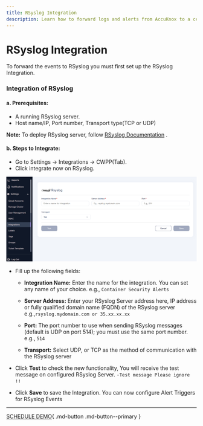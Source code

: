 ```yaml
---
title: RSyslog Integration
description: Learn how to forward logs and alerts from AccuKnox to a centralized RSyslog server for enhanced visibility and security management.
---
```



# RSyslog Integration

To forward the events to RSyslog you must first set up the RSyslog Integration.

### Integration of RSyslog

#### **a. Prerequisites:**

+ A running RSyslog server.
+ Host name/IP, Port number, Transport type(TCP or UDP)

**Note:** To deploy RSyslog server, follow [RSyslog Documentation](https://www.rsyslog.com/doc/v8-stable/) .

#### **b. Steps to Integrate:**

+ Go to Settings → Integrations → CWPP(Tab).
+ Click integrate now on RSyslog.

![](images/rsys-int.png)

+ Fill up the following fields:
    + **Integration Name:** Enter the name for the integration. You can set any name of your choice. e.g., ``` Container Security Alerts ```

    + **Server Address:** Enter your RSyslog Server address here, IP address or fully qualified domain name (FQDN) of the RSyslog server e.g.,``` rsyslog.mydomain.com or 35.xx.xx.xx ```

    + **Port:** The port number to use when sending RSyslog messages (default is UDP on port 514); you must use the same port number. e.g., ``` 514 ```

    + **Transport:** Select UDP, or TCP as the method of communication with the RSyslog server

+ Click **Test** to check the new functionality, You will receive the test message on configured RSyslog Server. ```-Test message Please ignore !!```

+ Click **Save** to save the Integration. You can now configure Alert Triggers for RSyslog Events

- - -
[SCHEDULE DEMO](https://www.accuknox.com/contact-us){ .md-button .md-button--primary }
